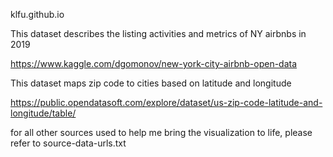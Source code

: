 klfu.github.io

This dataset describes the listing activities and metrics of NY airbnbs in 2019

https://www.kaggle.com/dgomonov/new-york-city-airbnb-open-data

This dataset maps zip code to cities based on latitude and longitude

https://public.opendatasoft.com/explore/dataset/us-zip-code-latitude-and-longitude/table/

for all other sources used to help me bring the visualization to life, please refer to source-data-urls.txt
